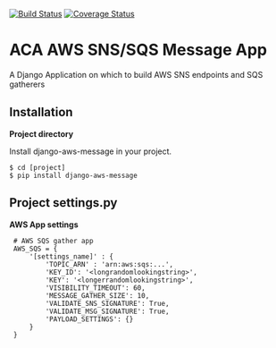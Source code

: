 [![Build Status](https://api.travis-ci.org/uw-it-aca/django-aws-message.svg?branch=master)](https://travis-ci.org/uw-it-aca/django-aws-message)
[![Coverage Status](https://coveralls.io/repos/uw-it-aca/django-aws-message/badge.png?branch=master)](https://coveralls.io/r/uw-it-aca/django-aws-message?branch=master)

ACA AWS SNS/SQS Message App
===========================

A Django Application on which to build AWS SNS endpoints and SQS gatherers

Installation
------------

**Project directory**

Install django-aws-message in your project.

    $ cd [project]
    $ pip install django-aws-message

Project settings.py
------------------

**AWS App settings**

     # AWS SQS gather app
     AWS_SQS = {
         '[settings_name]' : {
             'TOPIC_ARN' : 'arn:aws:sqs:...',
             'KEY_ID': '<longrandomlookingstring>',
             'KEY': '<longerrandomlookingstring>',
             'VISIBILITY_TIMEOUT': 60,
             'MESSAGE_GATHER_SIZE': 10,
             'VALIDATE_SNS_SIGNATURE': True,
             'VALIDATE_MSG_SIGNATURE': True,
             'PAYLOAD_SETTINGS': {}
         }
     }
